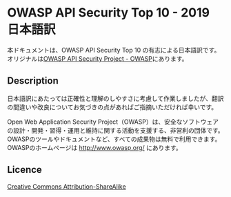 # OWASP API Security Top 10 - 2019  日本語訳
本ドキュメントは、OWASP API Security Top 10 の有志による日本語訳です。
オリジナルは[OWASP API Security Project - OWASP](https://www.owasp.org/index.php/OWASP_API_Security_Project)にあります。

## Description
日本語訳にあたっては正確性と理解のしやすさに考慮して作業しましたが、翻訳の間違いや改良についてお気づきの点があればご指摘いただければ幸いです。

Open Web Application Security Project（OWASP）は、安全なソフトウェアの設計・開発・習得・運用と維持に関する活動を支援する、非営利の団体です。
OWASPのツールやドキュメントなど、すべての成果物は無料で利用できます。
OWASPのホームページは http://www.owasp.org/ にあります。

## Licence
[Creative Commons Attribution-ShareAlike ](https://creativecommons.org/licenses/by-sa/3.0/)

